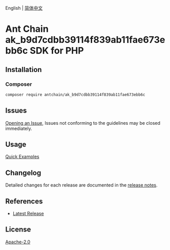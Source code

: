 English | [简体中文](README-CN.md)

# Ant Chain ak_b9d7cdbb39114f839ab11fae673ebb6c SDK for PHP

## Installation

### Composer

```bash
composer require antchain/ak_b9d7cdbb39114f839ab11fae673ebb6c
```

## Issues

[Opening an Issue](https://github.com/alipay/antchain-openapi-prod-sdk/issues/new), Issues not conforming to the guidelines may be closed immediately.

## Usage

[Quick Examples](https://github.com/alipay/antchain-openapi-prod-sdk/blob/master/docs/0-Examples-EN.md#quick-examples)

## Changelog

Detailed changes for each release are documented in the [release notes](./ChangeLog.txt).

## References

* [Latest Release](https://github.com/antchain-openapi-sdk-php)

## License

[Apache-2.0](http://www.apache.org/licenses/LICENSE-2.0)
